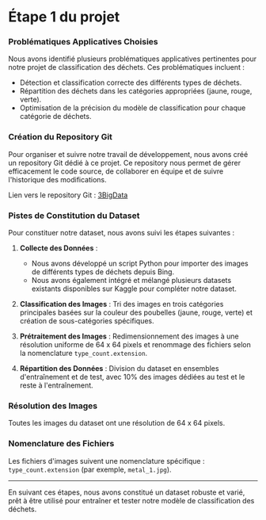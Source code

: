 # Étape 1 du projet

### Problématiques Applicatives Choisies

Nous avons identifié plusieurs problématiques applicatives pertinentes pour notre projet de classification des déchets. Ces problématiques incluent :

- Détection et classification correcte des différents types de déchets.
- Répartition des déchets dans les catégories appropriées (jaune, rouge, verte).
- Optimisation de la précision du modèle de classification pour chaque catégorie de déchets.

### Création du Repository Git

Pour organiser et suivre notre travail de développement, nous avons créé un repository Git dédié à ce projet. Ce repository nous permet de gérer efficacement le code source, de collaborer en équipe et de suivre l'historique des modifications.

Lien vers le repository Git : [3BigData](https://github.com/yahia-adam/3BigData)

### Pistes de Constitution du Dataset

Pour constituer notre dataset, nous avons suivi les étapes suivantes :

1. **Collecte des Données** :
    - Nous avons développé un script Python pour importer des images de différents types de déchets depuis Bing.
    - Nous avons également intégré et mélangé plusieurs datasets existants disponibles sur Kaggle pour compléter notre dataset.

2. **Classification des Images** : Tri des images en trois catégories principales basées sur la couleur des poubelles (jaune, rouge, verte) et création de sous-catégories spécifiques.

3. **Prétraitement des Images** : Redimensionnement des images à une résolution uniforme de 64 x 64 pixels et renommage des fichiers selon la nomenclature `type_count.extension`.

4. **Répartition des Données** : Division du dataset en ensembles d'entraînement et de test, avec 10% des images dédiées au test et le reste à l'entraînement.

### Résolution des Images

Toutes les images du dataset ont une résolution de 64 x 64 pixels.

### Nomenclature des Fichiers

Les fichiers d'images suivent une nomenclature spécifique : `type_count.extension` (par exemple, `metal_1.jpg`).

---

En suivant ces étapes, nous avons constitué un dataset robuste et varié, prêt à être utilisé pour entraîner et tester notre modèle de classification des déchets.
